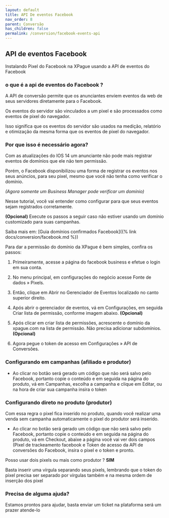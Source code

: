 ```yaml
---
layout: default
title: API De eventos Facebook
nav_order: 8
parent: Conversão
has_children: false
permalink: /conversion/facebook-events-api
---
```

## API de eventos Facebook

Instalando Pixel do Facebook na XPague usando a API de eventos do Facebook


### o que é a api de eventos do Facebook ?
A  API de conversão permite que os anunciantes enviem eventos da web de seus servidores diretamente para o Facebook. 

Os eventos do servidor são vinculados a um pixel e são processados como eventos de pixel do navegador. 

Isso significa que os eventos do servidor são usados na medição, relatório e otimização da mesma forma que os eventos de pixel do navegador.

### Por que isso é necessário agora?

Com as atualizações do IOS 14 um anunciante não pode mais registrar eventos de domínios que ele não tem permissão.

Porém, o Facebook disponibilizou uma forma de registrar os eventos nos seus anúncios, 
para seu pixel, mesmo que você não tenha como verificar o domínio. 

*(Agora somente um Business Manager pode verificar um domínio)*


 Nesse tutorial, você vai entender como configurar para que seus eventos sejam registrados corretamente.


**(Opcional)** Execute os passos a seguir caso não estiver usando um domínio customizado para suas campanhas.
 

Saiba mais em: [Guia domínios confirmados Facebook]({% link docs/conversion/facebook.md %})
 
 
Para dar a permissão do domínio da XPague é bem simples, confira os passos:          

1. Primeiramente, acesse a página do facebook business e efetue o login em sua conta.         

2. No menu principal, em configurações do negócio acesse Fonte de dados » Pixels.

3. Então, clique em Abrir no Gerenciador de Eventos localizado no canto superior direito.

4. Após abrir o gerenciador de eventos, vá em Configurações, em seguida Criar lista de permissão, conforme imagem abaixo. **(Opcional)**

5. Após clicar em criar lista de permissões, acrescente o domínio da xpague.com na lista de permissão. Não precisa adicionar subdomínios. **(Opcional)**

6. Agora pegue o token de acesso em Configurações » API de Conversões.

### Configurando em campanhas (afiliado e produtor)

* Ao clicar no botão será gerado um código que não será salvo pelo Facebook, portanto copie o conteúdo e em seguida na página do produto, vá em Campanhas, escolha a campanha e clique em Editar, ou na hora de criar sua campanha insira o token

### Configurando direto no produto (produtor)

Com essa regra o pixel fica inserido no produto, quando você realizar uma venda sem campanha automaticamente o pixel do produtor será inserido.

* Ao clicar no botão será gerado um código que não será salvo pelo Facebook, portanto copie o conteúdo e em seguida na página do produto, vá em Checkout, abaixe a página você vai ver dois campos (Pixel de trackeamento facebook e Token de acesso da API de conversões do Facebook, insira o pixel e o token e pronto.

Posso usar dois pixels ou mais como produtor ? **SIM**

Basta inserir uma vírgula separando seus pixels, lembrando que o token do pixel precisa ser separado por vírgulas também e na mesma ordem de inserção dos pixel



### Precisa de alguma ajuda?
Estamos prontos para ajudar, basta enviar um ticket na plataforma será um prazer atende-lo
